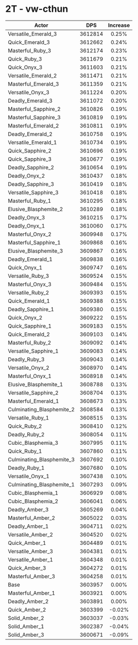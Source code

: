 # 2T - vw-cthun
| Actor | DPS | Increase |
|---|:---:|:---:|
|Versatile_Emerald_3|3612814|0.25%|
|Quick_Emerald_3|3612662|0.24%|
|Masterful_Ruby_3|3612174|0.23%|
|Quick_Ruby_3|3611679|0.21%|
|Quick_Onyx_3|3611603|0.21%|
|Versatile_Emerald_2|3611471|0.21%|
|Masterful_Emerald_3|3611359|0.21%|
|Versatile_Onyx_3|3611224|0.20%|
|Deadly_Emerald_3|3611072|0.20%|
|Masterful_Sapphire_2|3610826|0.19%|
|Masterful_Sapphire_3|3610819|0.19%|
|Masterful_Emerald_2|3610811|0.19%|
|Deadly_Emerald_2|3610758|0.19%|
|Versatile_Emerald_1|3610734|0.19%|
|Quick_Sapphire_2|3610696|0.19%|
|Quick_Sapphire_3|3610677|0.19%|
|Deadly_Sapphire_2|3610654|0.19%|
|Deadly_Onyx_2|3610437|0.18%|
|Deadly_Sapphire_3|3610419|0.18%|
|Versatile_Sapphire_3|3610418|0.18%|
|Masterful_Ruby_1|3610295|0.18%|
|Elusive_Blasphemite_2|3610289|0.18%|
|Deadly_Onyx_3|3610215|0.17%|
|Deadly_Onyx_1|3610060|0.17%|
|Masterful_Onyx_2|3609948|0.17%|
|Masterful_Sapphire_1|3609868|0.16%|
|Elusive_Blasphemite_3|3609867|0.16%|
|Deadly_Emerald_1|3609838|0.16%|
|Quick_Onyx_1|3609747|0.16%|
|Versatile_Ruby_3|3609524|0.15%|
|Masterful_Onyx_3|3609484|0.15%|
|Versatile_Ruby_2|3609393|0.15%|
|Quick_Emerald_1|3609388|0.15%|
|Deadly_Sapphire_1|3609380|0.15%|
|Quick_Onyx_2|3609222|0.15%|
|Quick_Sapphire_1|3609183|0.15%|
|Quick_Emerald_2|3609103|0.14%|
|Masterful_Ruby_2|3609092|0.14%|
|Versatile_Sapphire_1|3609083|0.14%|
|Deadly_Ruby_3|3609043|0.14%|
|Versatile_Onyx_2|3608970|0.14%|
|Masterful_Onyx_1|3608918|0.14%|
|Elusive_Blasphemite_1|3608788|0.13%|
|Versatile_Sapphire_2|3608704|0.13%|
|Masterful_Emerald_1|3608673|0.13%|
|Culminating_Blasphemite_2|3608584|0.13%|
|Versatile_Ruby_1|3608515|0.13%|
|Quick_Ruby_2|3608410|0.12%|
|Deadly_Ruby_2|3608054|0.11%|
|Cubic_Blasphemia_3|3607995|0.11%|
|Quick_Ruby_1|3607860|0.11%|
|Culminating_Blasphemite_3|3607692|0.10%|
|Deadly_Ruby_1|3607680|0.10%|
|Versatile_Onyx_1|3607438|0.10%|
|Culminating_Blasphemite_1|3607293|0.09%|
|Cubic_Blasphemia_1|3606929|0.08%|
|Cubic_Blasphemia_2|3606041|0.06%|
|Deadly_Amber_3|3605269|0.04%|
|Masterful_Amber_2|3605022|0.03%|
|Deadly_Amber_1|3604711|0.02%|
|Versatile_Amber_2|3604520|0.02%|
|Quick_Amber_1|3604489|0.01%|
|Versatile_Amber_3|3604381|0.01%|
|Versatile_Amber_1|3604348|0.01%|
|Quick_Amber_3|3604272|0.01%|
|Masterful_Amber_3|3604258|0.01%|
|Base|3603957|0.00%|
|Masterful_Amber_1|3603921|0.00%|
|Deadly_Amber_2|3603891|0.00%|
|Quick_Amber_2|3603399|-0.02%|
|Solid_Amber_2|3603037|-0.03%|
|Solid_Amber_1|3602387|-0.04%|
|Solid_Amber_3|3600671|-0.09%|
